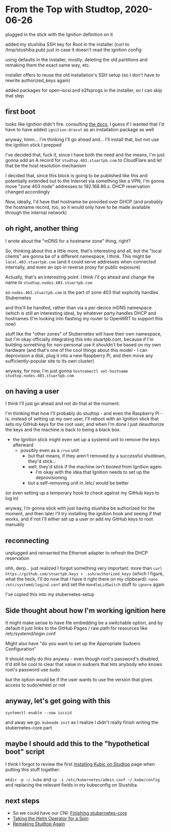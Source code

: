 # From the Top with Studtop, 2020-06-26

plugged in the stick with the Ignition definition on it

added my stushiba SSH key for Root in the installer (curl to /tmp/stushiba.pub) just in case it doesn't read the ignition config

using defaults in the installer, mostly: deleting the old partitions and remaking them the exact same way, etc.

installer offers to reuse the old installation's SSH setup (so I don't have to rewrite authorized_keys again)

added packages for open-iscsi and e2fsprogs in the installer, so I can skip that step

## first boot

looks like Ignition didn't fire. consulting [the docs](https://en.opensuse.org/Portal:MicroOS/Ignition#Installation), I guess if I wanted that I'd have to have added `ignition-dracut` as an installation package as well

anyway, hmm... I'm thinking I'll go ahead and... I'll install that, but not use the Ignition stick I prepped

I've decided that, fuck it, since I have both the need and the means, I'm just gonna add an A record for `studtop.403.stuartpb.com` to CloudFlare and let that be the host resolution mechanism

I decided that, since this block is going to be published like this and potentially extended out to the Internet via something like a VPN, I'm gonna move "zone 403 node" addresses to 192.168.86.x. DHCP reservation changed accordingly

Now, ideally, I'd have that hostname be provided over DHCP (and probably the hostname record, too, so it would only have to be made available through the internal network)

## oh right, another thing

I wrote about the "mDNS for a hostname zone" thing, right?

So, thinking about this a little more, that's interesting and all, but the "local clients" are gonna be of a different namespace, I think. This might be `local.403.stuartpb.com` (and it could serve addresses when connected internally, and even an opt-in reverse proxy for public exposure)

Actually, that's an interesting point: I think I'll go ahead and change the name to `studtop.nodes.403.stuartpb.com`

so `nodes.403.stuartpb.com` is the part of zone 403 that explicitly handles Stubernetes

and this'll be handled, rather than via a per-device mDNS namespace (which is still an interesting idea), by whatever party handles DHCP and hostnames (I'm looking into flashing my router to OpenWRT to support this now)

stuff like the "other zones" of Stubernetes will have their own namespace, but I'm okay officially integrating this into stuartpb.com, because if I'm building something for non-personal use it shouldn't be based on my own hardware (and that's one of the cool things about this model - I can deprovision a disk, plug it into a new Raspberry Pi, and then move any sufficiently-popular site to its own cluster)

anyway, for now, I'm just gonna `hostnamectl set-hostname studtop.nodes.403.stuartpb.com`

## on having a user

I think I'll just go ahead and not do that at the moment.

I'm thinking that how I'll probably do studtop - and even the Raspberry Pi - is, instead of setting up my own user, I'll reboot with an Ignition stick that sets my GitHub keys for the root user, and when I'm done I just deauthorize the keys and the machine is back to being a black box.

- the Ignition stick might even set up a systemd unit to remove the keys afterward
  - possibly even as a `/run` unit
    - but that means, if they aren't removed by a successful shutdown, they'd stick...
    - well, they'd stick if the machine isn't booted from Ignition again.
      - I'm okay with the idea that Ignition needs to set up the deprovisioning
    - but a self-removing unit in /etc/ would be better

(or even setting up a temporary hook to check against my GitHub keys to log in)

anyway, I'm gonna stick with just having stushiba be authorized for the moment, and then later I'll try installing the ignition hook and seeing if that works, and if not I'll either set up a user or add my GitHub keys to root manually

## reconnecting

unplugged and reinserted the Ethernet adapter to refresh the DHCP reservation

ohh, derp... just realized I forgot something very important: more than `curl https://github.com/stuartpb.keys > .ssh/authorized_keys` (which I figure, what the heck, I'll do now that I have it right there on my clipboard): `nano /etc/systemd/logind.conf` and set the `HandleLidSwitch` stuff to `ignore` again

I've copied this into my stubernetes-setup

## Side thought about how I'm working ignition here

It might make sense to have file embedding be a switchable option, and by default it just links to the GitHub Pages / raw path for resources like /etc/systemd/login.conf

Might also have "do you want to set up the Appropriate Sudoers Configuration"

It should really do this anyway - even though root's password's disabled, it'd still be cool to clear that value in sudoers that lets anybody who knows root's password use sudo

but the option would be if the user wants to use the version that gives access to sudo/wheel or not

## anyway, let's get going with this

`systemctl enable --now iscsid`

and away we go. `kubeadm init` as I realize I didn't really finish writing the stubernetes-core part

## maybe I should add this to the "hypothetical boot" script

I think I forgot to review the first [Installing Kubic on Studtop](apqev-my4ak-mzbtq-09rsa-dcac5) page when putting this stuff together:

`mkdir -p ~/.kube` and `cp -i /etc/kubernetes/admin.conf ~/.kube/config` and replacing the relevant fields in my kubeconfig on Stushiba

## next steps

- So we could have our CNI: [Finishing stubernetes-core](zcn6r-trw22-cxadd-p0egj-dswrt)
- [Taking the Helm Operator for a Spin](0kz44-6z2tt-h08q4-qj7w2-7b3cr)
- [Remaking Studtop Again](21xwq-jt2vh-7g9ys-2bbac-bmtrs)
